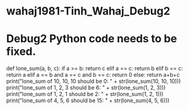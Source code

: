 # wahaj1981-Tinh_Wahaj_Debug2

# Debug2 Python code needs to be fixed.

def lone_sum(a, b, c):
if a >= b:
return c
elif a == c:
return b
elif b == c:
return a
elif a == b and a == c and b == c:
return 0
else:
return a+b+c
print("lone_sum of 10, 10, 10 should be 0: " + str(lone_sum(10, 10, 10)))
print("lone_sum of 1, 2, 3 should be 6: " + str(lone_sum(1, 2, 3)))
print("lone_sum of 1, 2, 1 should be 2: " + str(lone_sum(1, 2, 1)))
print("lone_sum of 4, 5, 6 should be 15: " + str(lone_sum(4, 5, 6)))
